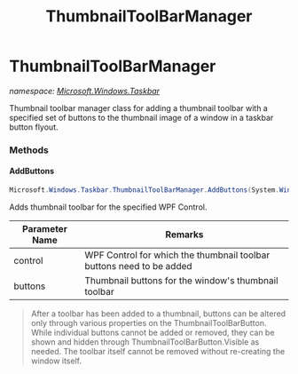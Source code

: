 ﻿---
title: ThumbnailToolBarManager
---

# ThumbnailToolBarManager
_namespace: [Microsoft.Windows.Taskbar](N-Microsoft.Windows.Taskbar.html)_

Thumbnail toolbar manager class for adding a thumbnail toolbar with a specified set of buttons 
 to the thumbnail image of a window in a taskbar button flyout.

### Methods

#### AddButtons
```csharp
Microsoft.Windows.Taskbar.ThumbnailToolBarManager.AddButtons(System.Windows.UIElement,Microsoft.Windows.Taskbar.ThumbnailToolBarButton[])
```
Adds thumbnail toolbar for the specified WPF Control.

|Parameter Name|Remarks|
|--------------|-------|
|control|WPF Control for which the thumbnail toolbar buttons need to be added|
|buttons|Thumbnail buttons for the window's thumbnail toolbar|

> After a toolbar has been added to a thumbnail, buttons can be altered only through various 
>  properties on the ThumbnailToolBarButton. While individual buttons cannot be added or removed, 
>  they can be shown and hidden through ThumbnailToolBarButton.Visible as needed. 
>  The toolbar itself cannot be removed without re-creating the window itself.
>  




